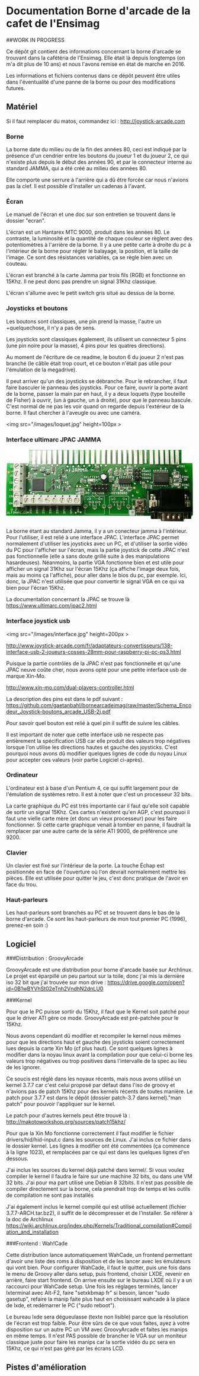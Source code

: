 # Documentation Borne d'arcade de la cafet de l'Ensimag

##WORK IN PROGRESS

Ce dépôt git contient des informations concernant la borne d'arcade
se trouvant dans la cafétéria de l'Ensimag. Elle était là depuis 
longtemps (on m'a dit plus de 10 ans) et nous l'avons remise en état de marche en 2016.

Les informations et fichiers contenus dans ce dépôt peuvent être
utiles dans l'éventualité d'une panne de la borne ou pour des modifications
futures.


## Matériel

Si il faut remplacer du matos, commandez ici : http://joystick-arcade.com

### Borne

La borne date du milieu ou de la fin des années 80, ceci est indiqué par la présence d'un 
cendrier entre les boutons du joueur 1 et du joueur 2, ce qui n'existe plus
depuis le début des années 90, et par le connecteur
interne au standard JAMMA, qui a été créé au milieu des années 80.

Elle comporte une serrure à l'arrière qui a dû être forcée car nous n'avions pas la clef.
Il est possible d'installer un cadenas à l'avant.

### Écran

Le manuel de l'écran et une doc sur son entretien se trouvent dans le dossier "ecran".

L'écran est un Hantarex MTC 9000, produit dans les années 80. Le contraste,
la luminosité et la quantité de chaque couleur se règlent avec des 
potentiomètres à l'arrière de la borne.
Il y a une petite carte à droite du pc à l'intérieur de la borne pour régler le
balayage, la position, et la taille de l'image. Ce sont des
résistances variables, ça se règle bien avec un couteau.

L'écran est branché à la carte Jamma par trois fils (RGB) et fonctionne en 15Khz.
Il ne peut donc pas prendre un signal 31Khz classique.

L'écran s'allume avec le petit switch gris situé au dessus de la borne.

### Joysticks et boutons

Les boutons sont classiques, une pin prend la masse, l'autre un +quelquechose, il n'y
a pas de sens.

Les joysticks sont classiques également, ils utilisent un connecteur 5 pins
(une pin noire pour la masse), 4 pins pour les quatres directions). 

Au moment de l'écriture de ce readme, le bouton 6 du joueur 2 n'est pas branché (le câble était trop court, et ce bouton n'était pas utile pour l'émulation de la megadrive).

Il peut arriver qu'un des joysticks se débranche. Pour le rebrancher, il faut faire basculer
le panneau des joysticks. Pour ce faire, ouvrir la porte avant de la borne, passer la main
par en haut, il y a deux loquets (type bouteille de Fisher) à ouvrir, (un à gauche, un
à droite), pour que le panneau bascule. C'est normal de ne pas les voir quand on regarde depuis l'extérieur de la borne. Il faut chercher à l'aveugle ou avec une caméra. 

<img src="/images/loquet.jpg" height=100px \>

### Interface ultimarc JPAC JAMMA

![JPAC](/images/jpac.jpg)

La borne étant au standard Jamma, il y a un conecteur jamma à l'intérieur. Pour l'utiliser,
il est relié à une interface JPAC. L'interface JPAC permet normalement d'utiliser les
joysticks avec un PC, et d'utiliser la sortie vidéo du PC pour l'afficher sur l'écran, mais
la partie joystick de cette JPAC n'est pas fonctionnelle (elle a sans doute grillé suite
à des manipulations hasardeuses). Néanmoins, la partie VGA fonctionne bien et est utile pour
afficher un signal 31Khz sur l'écran 15Khz (ça affiche l'image deux fois, mais au moins
ça l'affiche), pour aller dans le bios du pc, par exemple. Ici, donc, la JPAC n'est utilisée
que pour convertir le signal VGA en ce qui va bien pour l'écran 15Khz.

La documentation concernant la JPAC se trouve là https://www.ultimarc.com/jpac2.html

### Interface joystick usb 


<img src="/images/interface.jpg" height=200px \>

http://www.joystick-arcade.com/fr/adaptateurs-convertisseurs/138-interface-usb-2-joueurs-cosses-28mm-pour-raspberry-pi-pc-ps3.html

Puisque la partie contrôles de la JPAC n'est pas fonctionnelle et qu'une JPAC neuve coûte
cher, nous avons opté pour une petite interface usb de marque Xin-Mo.

http://www.xin-mo.com/dual-players-controller.html

La description des pins est dans le pdf suivant : https://github.com/gaetanbahl/bornearcadeimag/raw/master/Schema_Encodeur_Joystick-boutons_arcade_USB-2j.pdf

Pour savoir quel bouton est relié à quel pin il suffit de suivre les câbles.

Il est important de noter que cette interface usb ne respecte pas entièrement la spécification USB
car elle produit des valeurs trop négatives lorsque l'on utilise les directions hautes et gauche des joysticks.
C'est pourquoi nous avons dû modifier quelques lignes de code du noyau Linux pour accepter
ces valeurs (voir partie Logiciel ci-après).

### Ordinateur

L'ordinateur est à base d'un Pentium 4, ce qui suffit largement pour de l'émulation de systèmes retro.
Il est à noter que c'est un processeur 32 bits.

La carte graphique du PC est très importante car il faut qu'elle soit capable de sortir
un signal 15Khz. Ces cartes n'existent qu'en AGP, c'est pourquoi il faut une vielle carte
mère (et donc un vieux processeur) pour les faire fonctionner. Si cette carte graphique
venait à tomber en panne, il faudrait la remplacer par une autre carte de la série ATI 9000,
de préférence une 9200.

### Clavier

Un clavier est fixé sur l'intérieur de la porte. La touche Échap est positionnée en face
de l'ouverture où l'on devrait normalement mettre les pièces. Elle est utilisée pour quitter
le jeu, c'est donc pratique de l'avoir en face du trou.

### Haut-parleurs

Les haut-parleurs sont branchés au PC et se trouvent dans le bas de la borne d'arcade. 
Ce sont les haut-parleurs de mon tout premier PC (1996), prenez-en soin :)

## Logiciel

###Distribution : GroovyArcade

GroovyArcade est une distribution pour borne d'arcade basée sur Archlinux. Le projet
est éparpillé un peu partout sur la toile, donc j'ai mis la dernière iso 32 bit que j'ai
trouvée sur mon drive : https://drive.google.com/open?id=0B1wBYVhSt02eTnh2VndhN2dnLU0

###Kernel

Pour que le PC puisse sortir du 15Khz, il faut que le Kernel soit patché pour que le driver
ATI gère ce mode. GroovyArcade est pré-patchée pour le 15Khz.

Nous avons cependant dû modifier et recompiler le kernel nous mêmes pour que les directions
haut et gauche des joysticks soient correctement lues depuis la carte Xin Mo (cf plus haut).
Ce sont quelques lignes à modifier dans la noyau linux avant la compilation pour que celui-ci
borne les valeurs trop négatives ou trop positives dans l'intervalle de la spec au lieu de
les ignorer.

Ce soucis est réglé dans les noyaux récents, mais nous avons utilisé un kernel 3.7.7 car
c'est celui proposé par défaut dans l'iso de groovy et n'avions pas de patch 15Khz pour des 
kernels récents de toutes manière. Le patch pour 3.7.7 est dans le dépôt (dossier patch-3.7
dans kernel)."man patch" pour pouvoir l'appliquer sur le kernel.

Le patch pour d'autres kernels peut être trouvé là : http://makotoworkshop.org/sources/patch15khz/

Pour que la Xin Mo fonctionne correctement il faut modifier le fichier drivers/hid/hid-input.c dans les sources de Linux. J'ai inclus ce fichier dans le dossier kernel. Les lignes à modifier ont été commentées (ça commence à la ligne 1023), et remplacées par ce qui est dans les
quelques lignes d'en dessous.

J'ai inclus les sources du kernel déjà patché dans kernel/. Si vous voulez compiler le kernel
il faudra le faire sur une machine 32 bits, ou dans une VM 32 bits. J'ai pour ma part utilisé
une Debian 8 32bits. Il n'est pas possible de compiler directement sur la borne, cela prendrait trop de temps
et les outils de compilation ne sont pas installés

J'ai également inclus le kernel compilé qui est utilisé actuellement 
(fichier 3.7.7-ARCH.tar.bz2), il suffit de le décompresser
et de l'installer. Se référer à la doc de Archlinux https://wiki.archlinux.org/index.php/Kernels/Traditional_compilation#Compilation_and_installation

###Frontend : Wah!Cade

Cette distribution lance automatiquement WahCade, un frontend permettant d'avoir une liste
des roms à disposition et de les lancer avec les émulateurs qui vont bien. Pour configurer
WahCade, il faut le quitter, puis une fois dans le menu de Groovy aller dans setup, puis 
frontend, choisir LXDE, revenir en arrière, faire start frontend. On arrive ensuite sur 
le bureau LXDE où il y a un raccourci pour WahCade setup. Une fois les réglages terminés, 
lancer lxterminal avec Alt-F2, faire "setxkbmap fr" si besoin, lancer "sudo gasetup", refaire
la manip faite plus haut en choisissant wahcade à la place de lxde, et redémarrer le PC 
("sudo reboot").

Le bureau lxde sera dégueulasse (texte non lisible)  parce que la résolution de l'écran est trop faible. Pour 
être sûrs de ce que vous faites, ayez à votre disposition sur un autre PC un VM avec GroovyArcade et faites les manips en même temps.
Il n'est PAS possible de brancher le VGA sur un moniteur classique juste pour faire les 
manips car la sortie vidéo du pc sera en 15Khz, ce qui n'est pas géré par les écrans LCD.

##



## Pistes d'amélioration

